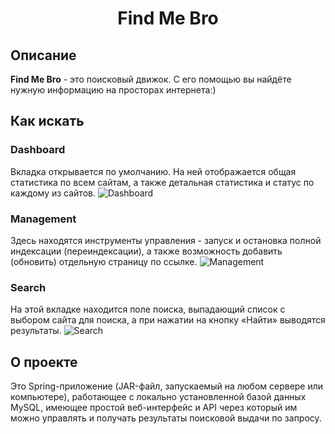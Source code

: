 <h1 align="center">Find Me Bro</h1>

## Описание
__Find Me Bro__ - это поисковый движок. С его помощью вы найдёте нужную информацию на просторах интернета:)

## Как искать

### Dashboard
Вкладка открывается по умолчанию. На ней отображается общая статистика по всем сайтам, а также детальная статистика и статус по каждому из сайтов.
![Dashboard](https://github.com/user-attachments/assets/bb49650c-f58c-42e3-857b-978bc1deca48)

### Management 
Здесь находятся инструменты управления - запуск и остановка полной индексации (переиндексации), а также возможность добавить (обновить) отдельную страницу по ссылке.
![Management](https://github.com/user-attachments/assets/f4e63c22-32e4-4c75-8e98-fc1385d9b7e9)

### Search
На этой вкладке находится поле поиска, выпадающий список с выбором сайта для поиска, а при нажатии на кнопку «Найти» выводятся результаты.
![Search](https://github.com/user-attachments/assets/aa5b8f1c-e51e-49c0-9b0a-a1eb3e0c3c02)

## О проекте
Это Spring-приложение (JAR-файл, запускаемый на любом сервере или компьютере), работающее с локально установленной базой данных MySQL, имеющее простой веб-интерфейс и API через который им можно управлять и получать результаты поисковой выдачи по запросу.
